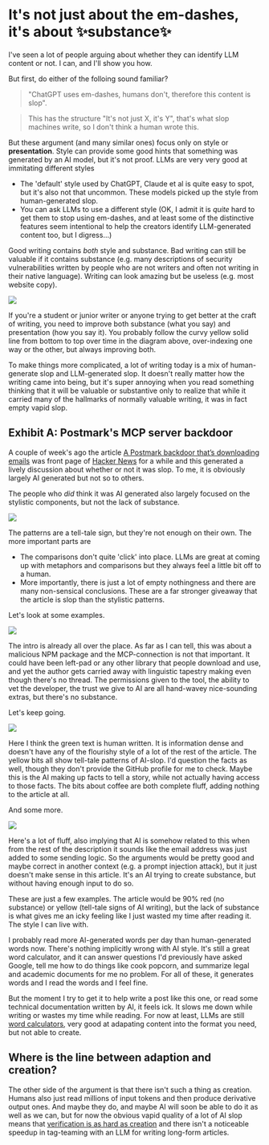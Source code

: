 # It's not just about the em-dashes, it's about ✨substance✨ 

I've seen a lot of people arguing about whether they can identify LLM content or not. I can, and I'll show you how.

But first, do either of the folloing sound familiar?

> "ChatGPT uses em-dashes, humans don't, therefore this content is slop".


> This has the structure "It's not just X, it's Y", that's what slop machines write, so I don't think a human wrote this.

But these argument (and many similar ones) focus only on style or **presentation**. Style can provide some good hints that something was generated by an AI model, but it's not proof. LLMs are very very good at immitating different styles

* The 'default' style used by ChatGPT, Claude et al is quite easy to spot, but it's also not that uncommon. These models picked up the style from human-generated slop.
* You can ask LLMs to use a different style (OK, I admit it is _quite_ hard to get them to stop using em-dashes, and at least some of the distinctive features seem intentional to help the creators identify LLM-generated content too, but I digress...)


Good writing contains _both_ style and substance. Bad writing can still be valuable if it contains substance (e.g. many descriptions of security vulnerabilities written by people who are not writers and often not writing in their native language). Writing can look amazing but be useless (e.g. most website copy).


![](https://drafts.cc.ritza.co/uploads/upload_959a684a37c43322d9a052ca8ac5dd11.png)

If you're a student or junior writer or anyone trying to get better at the craft of writing, you need to improve both substance (what you say) and presentation (how you say it). You probably follow the curvy yellow solid line from bottom to top over time in the diagram above, over-indexing one way or the other, but always improving both.

To make things more complicated, a lot of writing today is a mix of human-generate slop and LLM-generated slop. It doesn't really matter how the writing came into being, but it's super annoying when you read something thinking that it will be valuable or substantive only to realize that while it carried many of the hallmarks of normally valuable writing, it was in fact empty vapid slop.

## Exhibit A: Postmark's MCP server backdoor

A couple of week's ago the article [A Postmark backdoor that’s downloading emails](https://www.koi.ai/blog/postmark-mcp-npm-malicious-backdoor-email-theft) was front page of [Hacker News](https://news.ycombinator.com) for a while and this generated a lively discussion about whether or not it was slop. To me, it is obviously largely AI generated but not so to others.

The people who _did_ think it was AI generated also largely focused on the stylistic components, but not the lack of substance.

![](https://drafts.cc.ritza.co/uploads/upload_527da013bfd35915df286511f1bc33ef.png)

The patterns are a tell-tale sign, but they're not enough on their own. The more important parts are 

- The comparisons don't quite 'click' into place. LLMs are great at coming up with metaphors and comparisons but they always feel a little bit off to a human. 
- More importantly, there is just a lot of empty nothingness and there are many non-sensical conclusions. These are a far stronger giveaway that the article is slop than the stylistic patterns. 

Let's look at some examples.

![](https://drafts.cc.ritza.co/uploads/upload_8b74adaf97f18d2b54736d1e50ac7ba7.png)

The intro is already all over the place. As far as I can tell, this was about a malicious NPM package and the MCP-connection is not that important. It could have been left-pad or any other library that people download and use, and yet the author gets carried away with linguistic tapestry making even though there's no thread. The permissions given to the tool, the ability to vet the developer, the trust we give to AI are all hand-wavey nice-sounding extras, but there's no substance.

Let's keep going.

![](https://drafts.cc.ritza.co/uploads/upload_ff31d123bd61b1830e1a8570044d1f9c.png)

Here I think the green text is human written. It is information dense and doesn't have any of the flourishy style of a lot of the rest of the article. The yellow bits all show tell-tale patterns of AI-slop. I'd question the facts as well, though they don't provide the GitHub profile for me to check. Maybe this is the AI making up facts to tell a story, while not actually having access to those facts. The bits about coffee are both complete fluff, adding nothing to the article at all.

And some more.

![](https://drafts.cc.ritza.co/uploads/upload_664d65cfebe4b3ff27e3a7f5bfbf44c5.png)

Here's a lot of fluff, also implying that AI is somehow related to this when from the rest of the description it sounds like the email address was just added to some sending logic. So the arguments would be pretty good and maybe correct in another context (e.g. a prompt injection attack), but it just doesn't make sense in this article. It's an AI trying to create substance, but without having enough input to do so.

These are just a few examples. The article would be 90% red (no substance) or yellow (tell-tale signs of AI writing), but the lack of substance is what gives me an icky feeling like I just wasted my time after reading it. The style I can live with.

I probably read more AI-generated words per day than human-generated words now. There's nothing implicitly wrong with AI style. It's still a great word calculator, and it can answer questions I'd previously have asked Google, tell me how to do things like cook popcorn, and summarize legal and academic documents for me no problem. For all of these, it generates words and I read the words and I feel fine.

But the moment I try to get it to help write a post like this one, or read some technical documentation written by AI, it feels ick. It slows me down while writing or wastes my time while reading. For now at least, LLMs are still [word calculators](https://simonwillison.net/2023/Apr/2/calculator-for-words/), very good at adapating content into the format you need, but not able to create.

## Where is the line between adaption and creation? 

The other side of the argument is that there isn't such a thing as creation. Humans also just read millions of input tokens and then produce derivative output ones. And maybe they do, and maybe AI will soon be able to do it as well as we can, but for now the obvious vapid quality of a lot of AI slop means that [verification is as hard as creation](https://ritza.co/articles/verification-is-as-hard-as-creation-chatgpt/) and there isn't a noticeable speedup in tag-teaming with an LLM for writing long-form articles.





